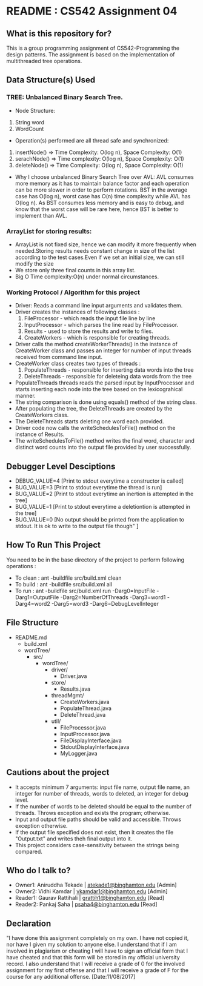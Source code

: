 # README : CS542 Assignment 04 #

## What is this repository for? ##

This is a group programming assignment of CS542-Programming the design patterns.
The assignment is based on the implementation of multithreaded tree operations.

## Data Structure(s) Used ##

### TREE: Unbalanced Binary Search Tree.

* Node Structure: 
 1. String word
 2. WordCount
 
* Operation(s) performed are all thread safe and synchronized:
 1. insertNode() => Time Complexity: O(log n), Space Complexity: O(1)
 2. serachNode() => Time complexity: O(log n), Space Complexity: O(1)
 3. deleteNode() => Time Complexity: O(log n), Space Complexity: O(1)

* Why I choose unbalanced Binary Search Tree over AVL: AVL consumes more 
memory as it has to maintain balance factor and each operation can be more 
slower in order to perform rotations. BST in the average case has O(log n), 
worst case has O(n) time complexity while AVL has O(log n). As BST consumes 
less memory and is easy to debug, and know that the worst case will be 
rare here, hence BST is better to implement than AVL. 

### ArrayList for storing results:

* ArrayList is not fixed size, hence we can modify it more frequently when 
needed.Storing results needs constant change in size of the list according 
to the test cases.Even if we set an initial size, we can still modify the size 
* We store only three final counts in this array list.
* Big O Time complexity:O(n) under normal circumstances.

### Working Protocol / Algorithm for this project ###

* Driver: Reads a command line input arguments and validates them. 
* Driver creates the instances of following classes :
	1. FileProcessor - which reads the input file line by line
	2. InputProcessor - which parses the line read by FileProcessor.
	3. Results - used to store the results and write to files.
	4. CreateWorkers - which is responsible for creating threads.
* Driver calls the method createWorkerThreads() in the instance of CreateWorker 
class and passes an integer for number of input threads received from command line input.
* CreateWorker class creates two types of threads : 
	1. PopulateThreads - responsible for inserting data words into the tree
	2. DeleteThreads - responsible for deleteing data words from the tree
* PopulateThreads threads reads the parsed input by InputProcessor and starts inserting 
each node into the tree based on the lexicograhical manner.
* The string comparison is done using equals() method of the string class.
* After populating the tree, the DeleteThreads are created by the CreateWorkers class.
* The DeleteThreads starts deleting one word each provided.
* Driver code now calls the writeSchedulesToFile() method on the instance of Results.
* The writeSchedulesToFile() method writes the final word, character and distinct word 
counts into the output file provided by user successfully.

## Debugger Level Desciptions ##

* DEBUG_VALUE=4 [Print to stdout everytime a constructor is called]
* BUG_VALUE=3 [Print to stdout everytime the thread is run] 
* BUG_VALUE=2 [Print to stdout everytime an inertion is attempted in the tree]
* BUG_VALUE=1 [Print to stdout everytime a deletiontion is attempted in the tree]
* BUG_VALUE=0 [No output should be printed from the application to stdout. 
It is ok to write to the output file though" ]

## How To Run This Project ##

You need to be in the base directory of the project to perform following operations :

* To clean : ant -buildfile src/build.xml clean
* To build : ant -buildfile src/build.xml all
* To run : ant -buildfile src/build.xml run -Darg0=InputFile -Darg1=OutputFile 
-Darg2=NumberOfThreads -Darg3=word1 -Darg4=word2 -Darg5=word3 -Darg6=DebugLevelInteger

## File Structure ##

* README.md
	* build.xml
	* wordTree/ 
		* src/ 
			* wordTree/ 
				* driver/ 
					* Driver.java 
				* store/
					* Results.java
				* threadMgmt/ 
					* CreateWorkers.java
					* PopulateThread.java
					* DeleteThread.java
				* util/
					* FileProcessor.java 
					* InputProcessor.java 
					* FileDisplayInterface.java 
					* StdoutDisplayInterface.java 
					* MyLogger.java

## Cautions about the project ##

* It accepts minimum 7 arguments: input file name, output file name, 
an integer for number of threads, words to deleted, an integer for debug level.
* If the number of words to be deleted should be equal to the number of threads. 
Throws exception and exists the program; otherwise.
* Input and output file paths should be valid and accessible. Throws exception otherwise.
* If the output file specified does not exist, then it creates the file 
"Output.txt" and writes theh final output into it.
* This project considers case-sensitivity between the strings being compared.

## Who do I talk to? ##

* Owner1: Aniruddha Tekade | atekade1@binghamton.edu [Admin]
* Owner2: Vidhi Kamdar | vkamdar1@binghamton.edu [Admin]
* Reader1: Gaurav Rattihali | grattih1@binghamton.edu [Read]
* Reader2: Pankaj Saha | psaha4@binghamton.edu [Read]

## Declaration ##

"I have done this assignment completely on my own. I have not copied 
it, nor have I given my solution to anyone else. I understand that if
I am involved in plagiarism or cheating I will have to sign an
official form that I have cheated and that this form will be stored in
my official university record. I also understand that I will receive a
grade of 0 for the involved assignment for my first offense and that I
will receive a grade of F for the course for any additional
offense. [Date:11/08/2017]
